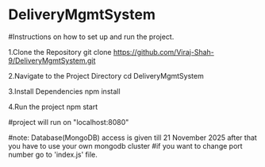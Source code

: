 # DeliveryMgmtSystem
#Instructions on how to set up and run the project.

1.Clone the Repository
git clone https://github.com/Viraj-Shah-9/DeliveryMgmtSystem.git

2.Navigate to the Project Directory
cd DeliveryMgmtSystem

3.Install Dependencies
npm install

4.Run the project
npm start

#project will run on "localhost:8080"

#note: Database(MongoDB) access is given till 21 November 2025 after that you have to use your own mongodb cluster #if you want to change port number go to 'index.js' file.